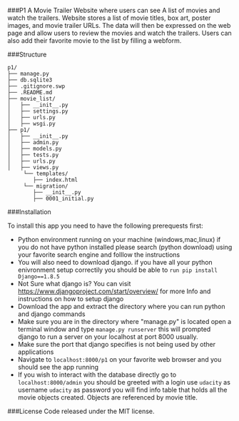 ###P1
A Movie Trailer Website where users can see A list of movies and watch the trailers. Website stores a list of movie titles, box art, poster images, and movie trailer URLs. The data will then be expressed on the web page and allow users to review the movies and watch the trailers. Users can also add their favorite movie to the list by filling a webform.

###Structure
```
p1/
├── manage.py
├── db.sqlite3
├── .gitignore.swp
├── .README.md
├── movie_list/
│   ├── __init__.py
│   ├── settings.py
│   ├── urls.py
│   ├── wsgi.py
├── p1/
│   ├── __init__.py
│   ├── admin.py
│   ├── models.py
│   ├── tests.py
│   ├── urls.py
│   ├── views.py
	 └── templates/
	    ├── index.html
	 └── migration/
		├── __init__.py
		├── 0001_initial.py

```		
###Installation

To install this app you need to have the following prerequests first:
* Python environment running on your machine (windows,mac,linux) if you do not have python installed please search (python download) using your favorite search engine and folllow the instructions
* You will also need to download django. 
if you have all your python enivronment setup correctily you should be able to `run pip install Django==1.8.5`
* Not Sure what django is?
You can visit https://www.djangoproject.com/start/overview/ for more Info and instructions on how to setup django
* Download the app and extract the directory where you can run python and django commands
* Make sure you are in the directory where "manage.py" is located open a terminal window and type `manage.py runserver`
this will prompted django to run a server on your localhost at port 8000 usually.
* Make sure the port that django specifies is not being used by other applications
* Navigate to `localhost:8000/p1` on your favorite web browser and you should see the app running
* If you wish to interact with the database directly go to `localhost:8000/admin` you should be greeted with a login use `udacity` as username `udacity` as password
you will find info table that holds all the movie objects created. Objects are referenced by movie title.


###License
Code released under the MIT license. 

